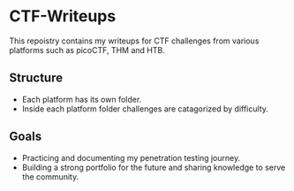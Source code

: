 # CTF-Writeups

This repoistry contains my writeups for CTF challenges from various platforms such as picoCTF, THM and HTB.

## Structure

- Each platform has its own folder.
- Inside each platform folder challenges are catagorized by difficulty.

## Goals
- Practicing and documenting my penetration testing journey.
- Building a strong portfolio for the future and sharing knowledge to serve the community.
